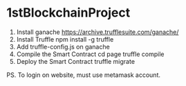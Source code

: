 # 1stBlockchainProject
1. Install ganache
   https://archive.trufflesuite.com/ganache/
2. Install Truffle
   npm install -g truffle
3. Add truffle-config.js on ganache
4. Compile the Smart Contract
   cd page
   truffle compile
5. Deploy the Smart Contract
   truffle migrate

PS. To login on website, must use metamask account.
